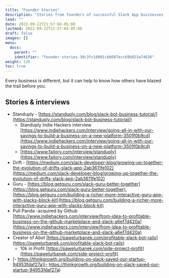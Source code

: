 ```yaml
---
title: "Founder Stories"
description: "Stories from founders of successful Slack App businesses."
lead: ""
date: 2022-09-22T21:57:04-05:00
lastmod: 2022-09-22T21:57:04-05:00
draft: false
images: []
menu:
  docs:
    parent: ""
    identifier: "founder-stories-30c3fc10001cb6687ecc69b823a74636"
weight: 120
toc: true
---
```


Every business is different, but it can help to know how others have blazed the trail before you.

## Stories & interviews

- Standuply - [https://standuply.com/blog/slack-bot-business-tutorial/](https://standuply.com/blog/slack-bot-business-tutorial/)
    - Standuply Indie Hackers interview [https://www.indiehackers.com/interview/going-all-in-with-our-savings-to-build-a-business-on-a-new-platform-3501f0b9cd](https://www.indiehackers.com/interview/going-all-in-with-our-savings-to-build-a-business-on-a-new-platform-3501f0b9cd)
    - [https://www.failory.com/interview/standuply](https://www.failory.com/interview/standuply)
- Drift - [https://medium.com/slack-developer-blog/growing-up-together-the-evolution-of-drifts-slack-app-2ab3611fe102](https://medium.com/slack-developer-blog/growing-up-together-the-evolution-of-drifts-slack-app-2ab3611fe102)
- Guru - [https://blog.getguru.com/slack-guru-better-together](https://blog.getguru.com/slack-guru-better-together), [https://blog.getguru.com/building-a-richer-more-interactive-guru-app-with-slacks-block-kit](https://blog.getguru.com/building-a-richer-more-interactive-guru-app-with-slacks-block-kit)
- Pull Panda -acquired by Github [https://www.indiehackers.com/interview/from-idea-to-profitable-business-on-the-github-marketplace-and-slack-a6ef7d420a](https://www.indiehackers.com/interview/from-idea-to-profitable-business-on-the-github-marketplace-and-slack-a6ef7d420a)
- Creator of Abot [https://pawelurbanek.com/profitable-slack-bot-rails](https://pawelurbanek.com/profitable-slack-bot-rails)
    - 10k in Profit [https://pawelurbanek.com/side-project-profit](https://pawelurbanek.com/side-project-profit)
- [- https://thinkgrowth.org/building-on-slack-saved-our-startup-94953fdaf27a](- https://thinkgrowth.org/building-on-slack-saved-our-startup-94953fdaf27a)